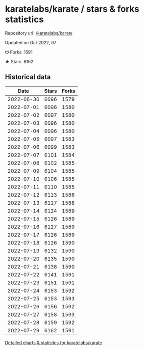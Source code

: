 # karatelabs/karate / stars & forks statistics

Repository url: [/karatelabs/karate](https://github.com/karatelabs/karate)

Updated on Oct 2022, 07

☋ Forks: 1591

★ Stars: 6162

## Historical data
| Date | Stars | Forks |
|------|-------|-------|
| 2022-06-30 | 6096 | 1579 | 
| 2022-07-01 | 6096 | 1580 | 
| 2022-07-02 | 6097 | 1580 | 
| 2022-07-03 | 6096 | 1580 | 
| 2022-07-04 | 6096 | 1580 | 
| 2022-07-05 | 6097 | 1583 | 
| 2022-07-06 | 6099 | 1583 | 
| 2022-07-07 | 6101 | 1584 | 
| 2022-07-08 | 6102 | 1585 | 
| 2022-07-09 | 6104 | 1585 | 
| 2022-07-10 | 6106 | 1585 | 
| 2022-07-11 | 6110 | 1585 | 
| 2022-07-12 | 6113 | 1586 | 
| 2022-07-13 | 6117 | 1588 | 
| 2022-07-14 | 6124 | 1589 | 
| 2022-07-15 | 6126 | 1589 | 
| 2022-07-16 | 6127 | 1589 | 
| 2022-07-17 | 6126 | 1589 | 
| 2022-07-18 | 6126 | 1590 | 
| 2022-07-19 | 6132 | 1590 | 
| 2022-07-20 | 6135 | 1590 | 
| 2022-07-21 | 6138 | 1590 | 
| 2022-07-22 | 6141 | 1591 | 
| 2022-07-23 | 6151 | 1591 | 
| 2022-07-24 | 6153 | 1592 | 
| 2022-07-25 | 6153 | 1593 | 
| 2022-07-26 | 6156 | 1592 | 
| 2022-07-27 | 6158 | 1593 | 
| 2022-07-28 | 6159 | 1592 | 
| 2022-07-29 | 6162 | 1591 | 


[Detailed charts & statistics for karatelabs/karate](https://reviewgithub.com/rep/karatelabs/karate)
